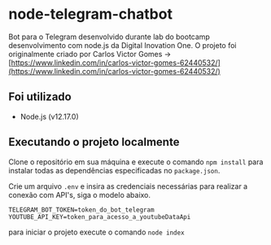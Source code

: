 
# node-telegram-chatbot
Bot para o Telegram desenvolvido durante lab do bootcamp desenvolvimento com node.js da Digital Inovation One.
O projeto foi originalmente criado por Carlos Victor Gomes -> [https://www.linkedin.com/in/carlos-victor-gomes-62440532/](https://www.linkedin.com/in/carlos-victor-gomes-62440532/)

## Foi utilizado
 - Node.js (v12.17.0)

## Executando o projeto localmente
Clone o repositório em sua máquina e execute o comando `npm install`
para instalar todas as dependências especificadas no `package.json`. 

Crie um arquivo `.env` e insira as credenciais necessárias para realizar a conexão com API's, siga o modelo abaixo.

    TELEGRAM_BOT_TOKEN=token_do_bot_telegram
    YOUTUBE_API_KEY=token_para_acesso_a_youtubeDataApi

para iniciar o projeto execute o comando `node index`